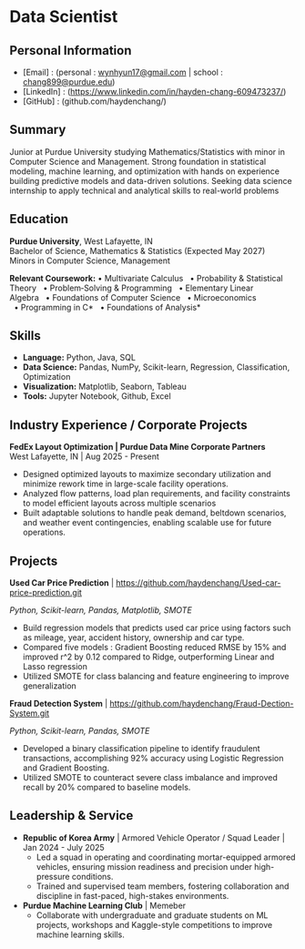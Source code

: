 # Data Scientist

## Personal Information
- [Email] : (personal : wynhyun17@gmail.com | school : chang899@purdue.edu)
- [LinkedIn] : (https://www.linkedin.com/in/hayden-chang-609473237/)
- [GitHub] : (github.com/haydenchang/)


## Summary
Junior at Purdue University studying Mathematics/Statistics with minor in Computer Science and Management. Strong foundation in statistical modeling, machine learning, and optimization with hands on experience building predictive models and data-driven solutions. Seeking data science internship to apply technical and analytical skills to real-world problems

## Education
  **Purdue University**, West Lafayette, IN  
  Bachelor of Science, Mathematics & Statistics (Expected May 2027)  
  Minors in Computer Science, Management
  
  **Relevant Coursework:**
  • Multivariate Calculus   • Probability & Statistical Theory   • Problem‑Solving & Programming
  • Elementary Linear Algebra   • Foundations of Computer Science   • Microeconomics
  • Programming in C*   • Foundations of Analysis*
  
## Skills
- **Language:** Python, Java, SQL
- **Data Science:** Pandas, NumPy, Scikit-learn, Regression, Classification, Optimization
- **Visualization:** Matplotlib, Seaborn, Tableau
- **Tools:** Jupyter Notebook, Github, Excel

## Industry Experience / Corporate Projects
 **FedEx Layout Optimization | Purdue Data Mine Corporate Partners**  
West Lafayette, IN | Aug 2025 - Present
- Designed optimized layouts to maximize secondary utilization and minimize rework time in large-scale facility operations.
- Analyzed flow patterns, load plan requirements, and facility constraints to model efficient layouts across multiple scenarios
- Built adaptable solutions to handle peak demand, beltdown scenarios, and weather event contingencies, enabling scalable use for future operations.


## Projects
**Used Car Price Prediction** | https://github.com/haydenchang/Used-car-price-prediction.git

_Python, Scikit-learn, Pandas, Matplotlib, SMOTE_
* Build regression models that predicts used car price using factors such as mileage, year, accident history, ownership and car type.
* Compared five models : Gradient Boosting reduced RMSE by 15% and improved r^2 by 0.12 compared to Ridge, outperforming Linear and Lasso regression
* Utilized SMOTE for class balancing and feature engineering to improve generalization

**Fraud Detection System** | https://github.com/haydenchang/Fraud-Dection-System.git

_Python, Scikit-learn, Pandas, SMOTE_
* Developed a binary classification pipeline to identify fraudulent transactions, accomplishing 92% accuracy using Logistic Regression and Gradient Boosting.
* Utilized SMOTE to counteract severe class imbalance and improved recall by 20% compared to baseline models.

## Leadership & Service
- **Republic of Korea Army** | Armored Vehicle Operator / Squad Leader | Jan 2024 - July 2025
    - Led a squad in operating and coordinating mortar-equipped armored vehicles, ensuring mission readiness and precision under high-pressure conditions.
    - Trained and supervised team members, fostering collaboration and discipline in fast-paced, high-stakes environments.
- **Purdue Machine Learning Club** | Memeber
    - Collaborate with undergraduate and graduate students on ML projects, workshops and Kaggle-style competitions to improve machine learning skills.
    


